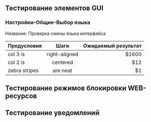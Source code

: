 ## Тестирование элементов GUI

### Настройки-Общие-Выбор языка
Название: Проверка смены языка интерфейса

| Предусловия        | Шаги           | Ожидаемый результат  |
| ------------- |:-------------:| -----:|
| col 3 is      | right-aligned | $1600 |
| col 2 is      | centered      |   $12 |
| zebra stripes | are neat      |    $1 |





## Тестирование режимов блокировки WEB-ресурсов



## Тестирование уведомлений
